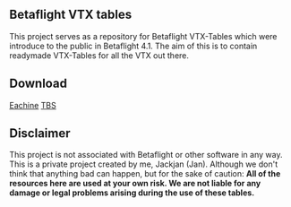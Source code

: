## Betaflight VTX tables

This project serves as a repository for Betaflight VTX-Tables which were introduce to the public in Betaflight 4.1.
The aim of this is to contain readymade VTX-Tables for all the VTX out there.

## Download

[Eachine](https://github.com/Jackjan4/betaflight-vtx-tables/tree/master/tables/eachine)
[TBS](https://github.com/Jackjan4/betaflight-vtx-tables/tree/master/tables/tbs)


## Disclaimer

This project is not associated with Betaflight or other software in any way. This is a private project created by me, Jackjan (Jan).
Although we don't think that anything bad can happen, but for the sake of caution: **All of the resources here are used at your own risk. We are not liable for any damage or legal problems arising during the use of these tables.**
